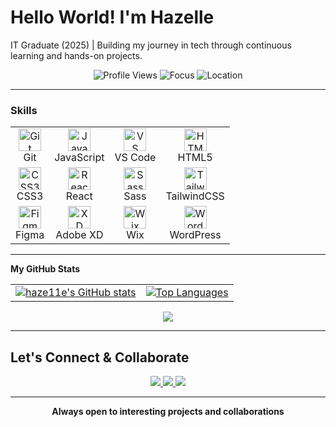 # Hello World! I'm Hazelle
IT Graduate (2025) | Building my journey in tech through continuous learning and hands-on projects.

<div align="center">
  <img src="https://komarev.com/ghpvc/?username=haze11e&style=for-the-badge&color=ef4444" alt="Profile Views"/>
  <img src="https://img.shields.io/badge/Focus-Frontend%20Development-ef4444?style=for-the-badge&logo=google-chrome&logoColor=white" alt="Focus"/>
  <img src="https://img.shields.io/badge/Location-Philippines-dc2626?style=for-the-badge&logo=google-earth&logoColor=white" alt="Location"/>
</div>

---
### Skills

<div align="center">
  <table>
    <tr>
      <td align="center"><a href="https://git-scm.com/" target="_blank" rel="noreferrer"><img src="https://raw.githubusercontent.com/danielcranney/readme-generator/main/public/icons/skills/git-colored.svg" alt="Git" title="Git" width="36" height="36" /></a><br>Git</td>
      <td align="center"><a href="https://developer.mozilla.org/en-US/docs/Web/JavaScript" target="_blank" rel="noreferrer"><img src="https://raw.githubusercontent.com/danielcranney/readme-generator/main/public/icons/skills/javascript-colored.svg" alt="JavaScript" title="JavaScript" width="36" height="36" /></a><br>JavaScript</td>
      <td align="center"><a href="https://code.visualstudio.com/" target="_blank" rel="noreferrer"><img src="https://raw.githubusercontent.com/danielcranney/readme-generator/main/public/icons/skills/visualstudiocode-colored.svg" alt="VS Code" title="VS Code" width="36" height="36" /></a><br>VS Code</td>
      <td align="center"><a href="https://developer.mozilla.org/en-US/docs/Glossary/HTML5" target="_blank" rel="noreferrer"><img src="https://raw.githubusercontent.com/danielcranney/readme-generator/main/public/icons/skills/html5-colored.svg" alt="HTML5" title="HTML5" width="36" height="36" /></a><br>HTML5</td>
    </tr>
    <tr>
      <td align="center"><a href="https://www.w3.org/TR/CSS/#css" target="_blank" rel="noreferrer"><img src="https://raw.githubusercontent.com/danielcranney/readme-generator/main/public/icons/skills/css3-colored.svg" alt="CSS3" title="CSS3" width="36" height="36" /></a><br>CSS3</td>
      <td align="center"><a href="https://reactjs.org/" target="_blank" rel="noreferrer"><img src="https://raw.githubusercontent.com/danielcranney/readme-generator/main/public/icons/skills/react-colored.svg" alt="React" title="React" width="36" height="36" /></a><br>React</td>
      <td align="center"><a href="https://sass-lang.com/" target="_blank" rel="noreferrer"><img src="https://raw.githubusercontent.com/danielcranney/readme-generator/main/public/icons/skills/sass-colored.svg" alt="Sass" title="Sass" width="36" height="36" /></a><br>Sass</td>
      <td align="center"><a href="https://tailwindcss.com/" target="_blank" rel="noreferrer"><img src="https://raw.githubusercontent.com/danielcranney/readme-generator/main/public/icons/skills/tailwindcss-colored.svg" alt="TailwindCSS" title="TailwindCSS" width="36" height="36" /></a><br>TailwindCSS</td>
    </tr>
    <tr>
      <td align="center"><a href="https://www.figma.com/" target="_blank" rel="noreferrer"><img src="https://raw.githubusercontent.com/danielcranney/readme-generator/main/public/icons/skills/figma-colored.svg" alt="Figma" title="Figma" width="36" height="36" /></a><br>Figma</td>
      <td align="center"><a href="https://www.adobe.com/uk/products/xd.html" target="_blank" rel="noreferrer"><img src="https://raw.githubusercontent.com/danielcranney/readme-generator/main/public/icons/skills/xd-colored-dark.svg" alt="XD" title="XD" width="36" height="36" /></a><br>Adobe XD</td>
      <td align="center"><a href="https://wix.com" target="_blank" rel="noreferrer"><img src="https://raw.githubusercontent.com/danielcranney/readme-generator/main/public/icons/skills/wix-colored.svg" alt="Wix" title="Wix" width="36" height="36" /></a><br>Wix</td>
      <td align="center"><a href="https://wordpress.com" target="_blank" rel="noreferrer"><img src="https://raw.githubusercontent.com/danielcranney/readme-generator/main/public/icons/skills/wordpress-colored.svg" alt="Wordpress" title="Wordpress" width="36" height="36" /></a><br>WordPress</td>
    </tr>
  </table>
</div>

---

<b>My GitHub Stats</b>

<div align="center">
  <table>
    <tr>
      <td>
        <a href="http://www.github.com/haze11e">
          <img src="https://github-readme-stats.vercel.app/api?username=haze11e&show_icons=true&hide=&count_private=true&title_color=ef4444&text_color=ffffff&icon_color=ef4444&bg_color=1a1a1a&hide_border=true&show_icons=true" alt="haze11e's GitHub stats" />
        </a>
      </td>
      <td>
        <a href="https://github.com/haze11e" align="left">
          <img src="https://github-readme-stats.vercel.app/api/top-langs/?username=haze11e&langs_count=10&title_color=ef4444&text_color=ffffff&icon_color=ef4444&bg_color=1a1a1a&hide_border=true&locale=en&custom_title=Top%20Languages" alt="Top Languages" />
        </a>
      </td>
    </tr>
  </table>
</div>

<div align="center">
  <a href="http://www.github.com/haze11e">
    <img src="https://github-readme-streak-stats.herokuapp.com/?user=haze11e&stroke=ffffff&background=1a1a1a&ring=ef4444&fire=ef4444&currStreakNum=ffffff&currStreakLabel=ef4444&sideNums=ffffff&sideLabels=ffffff&dates=ffffff&hide_border=true" />
  </a>
</div>

---

## Let's Connect & Collaborate

<div align="center">
  <a href="https://www.linkedin.com/in/asence">
    <img src="https://img.shields.io/badge/LinkedIn-ef4444?style=for-the-badge&logo=linkedin&logoColor=white"/>
  </a>
  <a href="https://asencehazellejane1.wixsite.com/haze-portfolio">
    <img src="https://img.shields.io/badge/Portfolio-dc2626?style=for-the-badge&logo=safari&logoColor=white"/>
  </a>
  <a href="mailto:asence.hazelle@gmail.com">
    <img src="https://img.shields.io/badge/Gmail-b91c1c?style=for-the-badge&logo=gmail&logoColor=white"/>
  </a>
</div>

---

<div align="center">
  <b>Always open to interesting projects and collaborations</b>
</div>
